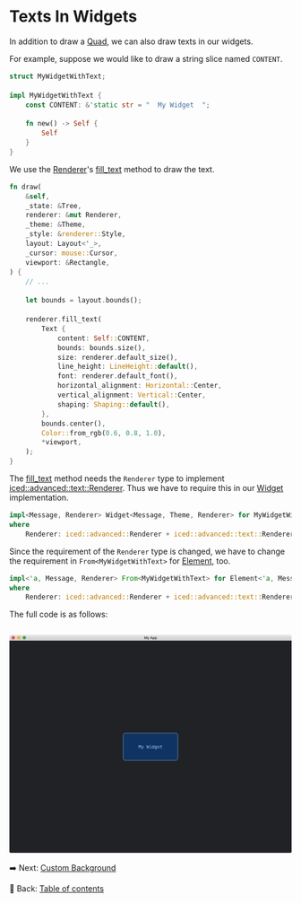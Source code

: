 # Texts In Widgets

In addition to draw a [Quad](https://docs.rs/iced/latest/iced/advanced/renderer/struct.Quad.html), we can also draw texts in our widgets.

For example, suppose we would like to draw a string slice named `CONTENT`.

```rust
struct MyWidgetWithText;

impl MyWidgetWithText {
    const CONTENT: &'static str = "  My Widget  ";

    fn new() -> Self {
        Self
    }
}
```

We use the [Renderer](https://docs.rs/iced/latest/iced/advanced/text/trait.Renderer.html)'s [fill_text](https://docs.rs/iced/latest/iced/advanced/text/trait.Renderer.html#tymethod.fill_text) method to draw the text.

```rust
fn draw(
    &self,
    _state: &Tree,
    renderer: &mut Renderer,
    _theme: &Theme,
    _style: &renderer::Style,
    layout: Layout<'_>,
    _cursor: mouse::Cursor,
    viewport: &Rectangle,
) {
    // ...

    let bounds = layout.bounds();

    renderer.fill_text(
        Text {
            content: Self::CONTENT,
            bounds: bounds.size(),
            size: renderer.default_size(),
            line_height: LineHeight::default(),
            font: renderer.default_font(),
            horizontal_alignment: Horizontal::Center,
            vertical_alignment: Vertical::Center,
            shaping: Shaping::default(),
        },
        bounds.center(),
        Color::from_rgb(0.6, 0.8, 1.0),
        *viewport,
    );
}
```

The [fill_text](https://docs.rs/iced/latest/iced/advanced/text/trait.Renderer.html#tymethod.fill_text) method needs the `Renderer` type to implement [iced::advanced::text::Renderer](https://docs.rs/iced/latest/iced/advanced/text/trait.Renderer.html).
Thus we have to require this in our [Widget](https://docs.rs/iced/latest/iced/advanced/widget/trait.Widget.html) implementation.

```rust
impl<Message, Renderer> Widget<Message, Theme, Renderer> for MyWidgetWithText
where
    Renderer: iced::advanced::Renderer + iced::advanced::text::Renderer,
```

Since the requirement of the `Renderer` type is changed, we have to change the requirement in `From<MyWidgetWithText>` for [Element](https://docs.rs/iced/latest/iced/type.Element.html), too.

```rust
impl<'a, Message, Renderer> From<MyWidgetWithText> for Element<'a, Message, Theme, Renderer>
where
    Renderer: iced::advanced::Renderer + iced::advanced::text::Renderer,
```

The full code is as follows:

```rust

```

![Texts In Widgets](./pic/texts_in_widgets.png)

:arrow_right:  Next: [Custom Background](./custom_background.md)

:blue_book: Back: [Table of contents](./../README.md)
